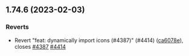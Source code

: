 ## 1.74.6 (2023-02-03)


### Reverts

* Revert "feat: dynamically import icons (#4387)" (#4414) ([ca6078e](https://github.com/EddieHubCommunity/LinkFree/commit/ca6078e38dbbc4ed10b61cbfd15ab3e1eb73e03c)), closes [#4387](https://github.com/EddieHubCommunity/LinkFree/issues/4387) [#4414](https://github.com/EddieHubCommunity/LinkFree/issues/4414)



